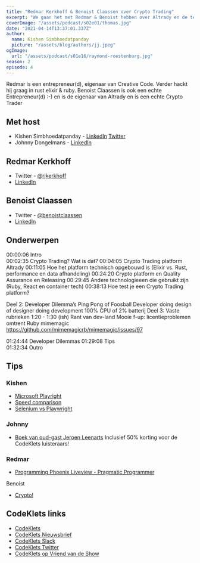 ```yaml
---
title: "Redmar Kerkhoff & Benoist Claassen over Crypto Trading"
excerpt: "We gaan het met Redmar & Benoist hebben over Altrady en de technologie daarachter"
coverImage: "/assets/podcast/s02e01/thomas.jpg"
date: "2021-04-14T13:37:01.337Z"
author:
  name: Kishen Simbhoedatpanday
  picture: "/assets/blog/authors/jj.jpeg"
ogImage:
  url: "/assets/podcast/s01e16/raymond-roestenburg.jpg"
season: 2
episode: 4
---
```


Redmar is een entrepreneur(d), eigenaar van Creative Code. Verder hackt hij graag in rust elixir & ruby.
Benoist Claassen is ook een echte Entrepreneur(d) :-) en is de eigenaar van Altrady en is een echte Crypto Trader

## Met host

- Kishen Simbhoedatpanday - [LinkedIn](https://www.linkedin.com/in/kishensimbhoedatpanday/) [Twitter](https://twitter.com/kishenpanday)
- Johnny Dongelmans - [LinkedIn](https://www.linkedin.com/in/johnnydongelmans/)

## Redmar Kerkhoff

- Twitter - [@rjkerkhoff](https://twitter.com/rjkerkhoff)
- [LinkedIn](https://www.linkedin.com/in/creativecode/)

## Benoist Claassen 

- Twitter - [@benoistclaassen](https://twitter.com/benoistclaassen)
- [LinkedIn](https://www.linkedin.com/in/benoist-claassen-32045043/)

## Onderwerpen

00:00:06 Intro  
00:02:35 Crypto Trading? Wat is dat?
00:04:05 Crypto Trading platform Altrady
00:11:05 Hoe het platform technisch opgebouwd is (Elixir vs. Rust, performance en data afhandeling)
00:24:20 Crypto platform en Quality Assurance en Releasing
00:29:45 Andere technologieeen die gebruikt zijn (Ruby, React en container tech)
00:38:13 Hoe test je een Crypto Trading platform?

Deel 2: Developer Dilemma’s
Ping Pong of Foosball
Developer doing design of designer doing development
100% CPU of 2% batterij
Deel 3: Vaste rubrieken 1:20 - 1:30 (ish)
Rant van dev-land
Mooie f-up: licentieproblemen omtrent Ruby mimemagic
https://github.com/mimemagicrb/mimemagic/issues/97



01:24:44 Developer Dilemmas
01:29:08 Tips  
01:32:34 Outro  

## Tips

### Kishen

- [Microsoft Playright](https://github.com/microsoft/playwright)
- [Speed comparison](https://blog.checklyhq.com/puppeteer-vs-selenium-vs-playwright-speed-comparison/)
- [Selenium vs Playwright](https://www.testim.io/blog/puppeteer-selenium-playwright-cypress-how-to-choose/)

### Johnny

- [Boek van oud-gast Jeroen Leenarts](https://leanpub.com/leaddeveloper/c/codeklets)
Inclusief 50% korting voor de CodeKlets luisteraars!

### Redmar

- [Programming Phoenix Liveview - Pragmatic Programmer](https://pragprog.com/titles/liveview/programming-phoenix-liveview/)

Benoist
- [Crypto!](https://www.altrady.com/)

## CodeKlets links

- [CodeKlets](https://codeklets.nl)
- [CodeKlets Nieuwsbrief](https://codeklets.nl/newsletter)
- [CodeKlets Slack](https://join.slack.com/t/codeklets/shared_invite/enQtNzQ4MTI4MTMxNzY2LWYzNTk0NzE1YzdkNDczYTg1MDBjZDIyZjkzMThmYTBkZTY3ZTBhNDYyOGY4OWQxZGExM2Q5NzA2ZDM0NGY1ZGM)
- [CodeKlets Twitter](https://twitter.com/codeklets)
- [CodeKlets op Vriend van de Show](https://vriendvandeshow.nl/codeklets)
